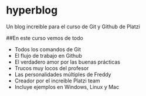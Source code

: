 # hyperblog
Un blog increible para el curso de Git y Github de Platzi

##En este curso vemos de todo
* Todos los comandos de Git
* El flujo de trabajo en Github
* El verdadero amor por las buenas prácticas
* Trucos muy locos del profesor
* Las personalidades múltiples de Freddy
* Creador por el increible Platzi team
* Incluye ejemplos en Windows, Linux y Mac
